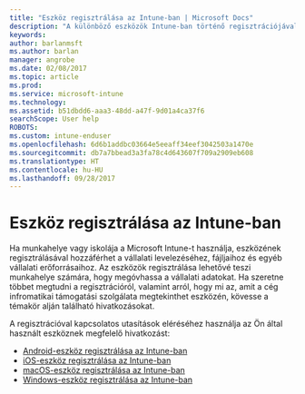 ```yaml
---
title: "Eszköz regisztrálása az Intune-ban | Microsoft Docs"
description: "A különböző eszközök Intune-ban történő regisztrációjával kapcsolatos információkra mutató hivatkozásokat biztosít"
keywords: 
author: barlanmsft
ms.author: barlan
manager: angrobe
ms.date: 02/08/2017
ms.topic: article
ms.prod: 
ms.service: microsoft-intune
ms.technology: 
ms.assetid: b51dbdd6-aaa3-48dd-a47f-9d01a4ca37f6
searchScope: User help
ROBOTS: 
ms.custom: intune-enduser
ms.openlocfilehash: 6d6b1addbc03664e5eeaff34eef3042503a1470e
ms.sourcegitcommit: db7a7bbead3a3fa78c4d643607f709a2909eb608
ms.translationtype: HT
ms.contentlocale: hu-HU
ms.lasthandoff: 09/28/2017
---
```

# <a name="enroll-your-device-in-intune"></a>Eszköz regisztrálása az Intune-ban

Ha munkahelye vagy iskolája a Microsoft Intune-t használja, eszközének regisztrálásával hozzáférhet a vállalati levelezéséhez, fájljaihoz és egyéb vállalati erőforrásaihoz. Az eszközök regisztrálása lehetővé teszi munkahelye számára, hogy megóvhassa a vállalati adatokat. Ha szeretne többet megtudni a regisztrációról, valamint arról, hogy mi az, amit a cég infromatikai támogatási szolgálata megtekinthet eszközén, kövesse a témakör alján található hivatkozásokat.

A regisztrációval kapcsolatos utasítások eléréséhez használja az Ön által használt eszköznek megfelelő hivatkozást:

- [Android-eszköz regisztrálása az Intune-ban](enroll-your-device-in-Intune-android.md)
- [iOS-eszköz regisztrálása az Intune-ban](enroll-your-device-in-intune-ios.md)
- [macOS-eszköz regisztrálása az Intune-ban](enroll-your-device-in-intune-macos.md)
- [Windows-eszköz regisztrálása az Intune-ban](enroll-your-device-in-intune-windows.md)
